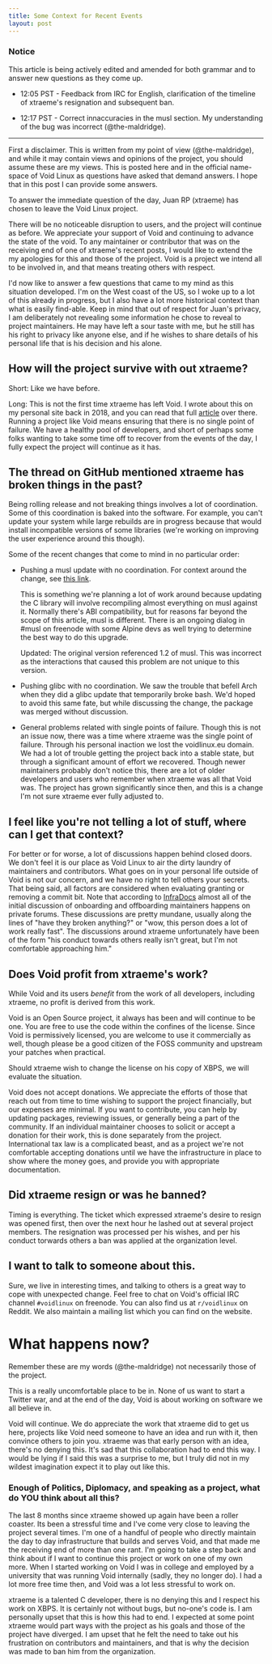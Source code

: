 ```yaml
---
title: Some Context for Recent Events
layout: post
---
```


### Notice

This article is being actively edited and amended for both grammar and
to answer new questions as they come up.

  * 12:05 PST - Feedback from IRC for English, clarification of the
    timeline of xtraeme's resignation and subsequent ban.

  * 12:17 PST - Correct innaccuracies in the musl section.  My
    understanding of the bug was incorrect (@the-maldridge).

---

First a disclaimer.  This is written from my point of view
(@the-maldridge), and while it may contain views and opinions of the
project, you should assume these are my views.  This is posted here
and in the official name-space of Void Linux as questions have asked
that demand answers.  I hope that in this post I can provide some
answers.

To answer the immediate question of the day, Juan RP (xtraeme) has
chosen to leave the Void Linux project.

There will be no noticeable disruption to users, and the project will
continue as before.  We appreciate your support of Void and continuing
to advance the state of the void.  To any maintainer or contributor
that was on the receiving end of one of xtraeme's recent posts, I
would like to extend the my apologies for this and those of the
project.  Void is a project we intend all to be involved in, and that
means treating others with respect.

I'd now like to answer a few questions that came to my mind as this
situation developed.  I'm on the West coast of the US, so I woke up to
a lot of this already in progress, but I also have a lot more
historical context than what is easily find-able.  Keep in mind that
out of respect for Juan's privacy, I am deliberately not revealing
some information he chose to reveal to project maintainers.  He may
have left a sour taste with me, but he still has his right to privacy
like anyone else, and if he wishes to share details of his personal
life that is his decision and his alone.

## How will the project survive with out xtraeme?

Short: Like we have before.

Long: This is not the first time xtraeme has left Void.  I wrote about
this on my personal site back in 2018, and you can read that full
[article](https://michaelwashere.net/post/2018-11-28-enobdfl/) over
there.  Running a project like Void means ensuring that there is no
single point of failure.  We have a healthy pool of developers, and
short of perhaps some folks wanting to take some time off to recover
from the events of the day, I fully expect the project will continue
as it has.

## The thread on GitHub mentioned xtraeme has broken things in the past?

Being rolling release and not breaking things involves a lot of
coordination.  Some of this coordination is baked into the software.
For example, you can't update your system while large rebuilds are in
progress because that would install incompatible versions of some
libraries (we're working on improving the user experience around this
though).

Some of the recent changes that come to mind in no particular order:

  * Pushing a musl update with no coordination.  For context around
    the change, see [this link](http://musl.libc.org/time64.html).

    This is something we're planning a lot of work around because
    updating the C library will involve recompiling almost everything
    on musl against it.  Normally there's ABI compatibility, but for
    reasons far beyond the scope of this article, musl is different.
    There is an ongoing dialog in #musl on freenode with some Alpine
    devs as well trying to determine the best way to do this upgrade.

    Updated: The original version referenced 1.2 of musl.  This was
    incorrect as the interactions that caused this problem are not
    unique to this version.

  * Pushing glibc with no coordination.  We saw the trouble that
    befell Arch when they did a glibc update that temporarily broke
    bash.  We'd hoped to avoid this same fate, but while discussing
    the change, the package was merged without discussion.

  * General problems related with single points of failure.  Though
    this is not an issue now, there was a time where xtraeme was the
    single point of failure.  Through his personal inaction we lost
    the voidlinux.eu domain.  We had a lot of trouble getting the
    project back into a stable state, but through a significant amount
    of effort we recovered.  Though newer maintainers probably don't
    notice this, there are a lot of older developers and users who
    remember when xtraeme was all that Void was.  The project has
    grown significantly since then, and this is a change I'm not sure
    xtraeme ever fully adjusted to.

## I feel like you're not telling a lot of stuff, where can I get that context?

For better or for worse, a lot of discussions happen behind closed
doors.  We don't feel it is our place as Void Linux to air the dirty
laundry of maintainers and contributors.  What goes on in your
personal life outside of Void is not our concern, and we have no right
to tell others your secrets.  That being said, all factors are
considered when evaluating granting or removing a commit bit.  Note
that according to [InfraDocs](https://infradocs.voidlinux.org) almost
all of the initial discussion of onboarding and offboarding
maintainers happens on private forums.  These discussions are pretty
mundane, usually along the lines of "have they broken anything?" or
"wow, this person does a lot of work really fast".  The discussions
around xtraeme unfortunately have been of the form "his conduct
towards others really isn't great, but I'm not comfortable approaching
him."

## Does Void profit from xtraeme's work?

While Void and its users *benefit* from the work of all developers,
including xtraeme, no profit is derived from this work.

Void is an Open Source project, it always has been and will continue
to be one.  You are free to use the code within the confines of the
license.  Since Void is permissively licensed, you are welcome to use
it commercially as well, though please be a good citizen of the FOSS
community and upstream your patches when practical.

Should xtraeme wish to change the license on his copy of XBPS, we will
evaluate the situation.

Void does not accept donations.  We appreciate the efforts of those
that reach out from time to time wishing to support the project
financially, but our expenses are minimal.  If you want to contribute,
you can help by updating packages, reviewing issues, or generally
being a part of the community.  If an individual maintainer chooses to
solicit or accept a donation for their work, this is done separately
from the project.  International tax law is a complicated beast, and
as a project we're not comfortable accepting donations until we have
the infrastructure in place to show where the money goes, and provide
you with appropriate documentation.

## Did xtraeme resign or was he banned?

Timing is everything.  The ticket which expressed xtraeme's desire to
resign was opened first, then over the next hour he lashed out at
several project members.  The resignation was processed per his
wishes, and per his conduct torwards others a ban was applied at the
organization level.

## I want to talk to someone about this.

Sure, we live in interesting times, and talking to others is a great
way to cope with unexpected change.  Feel free to chat on Void's
official IRC channel `#voidlinux` on freenode.  You can also find us
at `r/voidlinux` on Reddit.  We also maintain a mailing list which you
can find on the website.

# What happens now?

Remember these are my words (@the-maldridge) not necessarily those of
the project.

This is a really uncomfortable place to be in.  None of us want to
start a Twitter war, and at the end of the day, Void is about working
on software we all believe in.

Void will continue.  We do appreciate the work that xtraeme did to get
us here, projects like Void need someone to have an idea and run with
it, then convince others to join you.  xtraeme was that early person
with an idea, there's no denying this.  It's sad that this
collaboration had to end this way.  I would be lying if I said this
was a surprise to me, but I truly did not in my wildest imagination
expect it to play out like this.

### Enough of Politics, Diplomacy, and speaking as a project, what do YOU think about all this?

The last 8 months since xtraeme showed up again have been a roller
coaster.  Its been a stressful time and I've come very close to
leaving the project several times.  I'm one of a handful of people who
directly maintain the day to day infrastructure that builds and serves
Void, and that made me the receiving end of more than one rant.  I'm
going to take a step back and think about if I want to continue this
project or work on one of my own more.  When I started working on Void
I was in college and employed by a university that was running Void
internally (sadly, they no longer do).  I had a lot more free time
then, and Void was a lot less stressful to work on.

xtraeme is a talented C developer, there is no denying this and I
respect his work on XBPS.  It is certainly not without bugs, but
no-one's code is.  I am personally upset that this is how this had to
end.  I expected at some point xtraeme would part ways with the
project as his goals and those of the project have diverged.  I am
upset that he felt the need to take out his frustration on
contributors and maintainers, and that is why the decision was made to
ban him from the organization.
